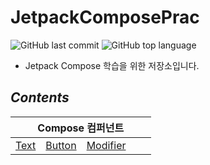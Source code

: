# JetpackComposePrac

![GitHub last commit](https://img.shields.io/github/last-commit/ichanguk/Jetpack-Compose-Prac?style=flat-square) ![GitHub top language](https://img.shields.io/github/languages/top/ichanguk/Jetpack-Compose-Prac?color=orange&logo=java&style=flat-square)


- Jetpack Compose 학습을 위한 저장소입니다.

## *Contents*

<table>
  <thead>
    <tr>
      <th colspan="5"; style="text-align:center">Compose 컴퍼넌트</th>
    </tr>
  </thead>
  <tbody>
    <tr>
        <td><a href="https://github.com/ichanguk/Jetpack-Compose-Prac/blob/master/app/src/main/java/com/example/jetpackcomposeprac/TextActivity.kt">Text</a></td>
        <td><a href="https://github.com/ichanguk/Jetpack-Compose-Prac/blob/master/app/src/main/java/com/example/jetpackcomposeprac/ButtonActivity.kt">Button</a></td>
        <td><a href="https://github.com/ichanguk/Jetpack-Compose-Prac/blob/master/app/src/main/java/com/example/jetpackcomposeprac/ModifierActivity.kt">Modifier</a></td>
        <td></td>
        <td></td>
    </tr>
  </tbody>
</table>